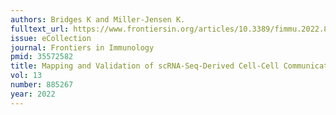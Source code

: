 ```yaml
---
authors: Bridges K and Miller-Jensen K.
fulltext_url: https://www.frontiersin.org/articles/10.3389/fimmu.2022.885267/full
issue: eCollection
journal: Frontiers in Immunology
pmid: 35572582
title: Mapping and Validation of scRNA-Seq-Derived Cell-Cell Communication Networks in the Tumor Microenvironment
vol: 13
number: 885267
year: 2022
---
```

